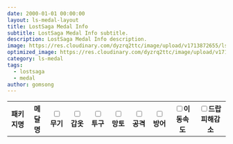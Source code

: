 ```yaml
---
date: 2000-01-01 00:00:00
layout: ls-medal-layout
title: LostSaga Medal Info
subtitle: LostSaga Medal Info subtitle.
description: LostSaga Medal Info description.
image: https://res.cloudinary.com/dyzrq2ttc/image/upload/v1713872655/lslab_hero.jpg
optimized_image: https://res.cloudinary.com/dyzrq2ttc/image/upload/v1713872667/lslab_hero_sized_380.png
category: ls-medal
tags:
  - lostsaga
  - medal
author: gomsong
---
```


<!-- include -->
<script src="./assets/js/medal_tooltip.js" type="text/javascript"></script>
<link rel="stylesheet" src="./assets/css/medal_tooltip.css" />
<!-- reference : https://cjwoov.tistory.com/80 -->
<script src="./assets/json/medal_data.json" type="text/javascript"></script>


<!-- content -->
<p id="medal-data-zone">
    <table id="medal_list">
        <tr>
            <th>패키지명</th>
            <th>메달명</th>
            <th><input type="checkbox" id="chb-weapon" name="무기">무기</th>
            <th><input type="checkbox" id="chb-armor" name="갑옷">갑옷</th>
            <th><input type="checkbox" id="chb-helm" name="투구">투구</th>
            <th><input type="checkbox" id="chb-trinket" name="망토">망토</th>
            <th><input type="checkbox" id="chb-attack" name="공격">공격</th>
            <th><input type="checkbox" id="chb-defense" name="방어">방어</th>
            <th><input type="checkbox" id="chb-speed" name="이동속도">이동속도</th>
            <th><input type="checkbox" id="chb-drop" name="드랍피해감소">드랍피해감소</th>
        </tr>
    </table>
</p>


<!-- script -->
<!-- reference : https://cjwoov.tistory.com/80 -->
<script>
    let medalJson = JSON.parse(JSON.stringify(Params));
    let medal_list = document.getElementById("medal_list");
    var tr, td, tooltip_div;

    // load json to medal_list table
    // for (const [key, value] of Object.entries(medalJson)[0]) {
    //     // tr
    //     tr = document.createElement("tr");
    //     medal_list.append(tr);

    //     // tooltip div
    //     tooltip_div = document.createElement("div");
    //     tooltip_div.addEventListener("mouseover", () => { openTooltip(tooltip_div, key, value); });
    //     tooltip_div.addEventListener("mouseleave", () => { closeTooltip(tooltip_div, key, value); });
    //     tr.append(tooltip_div);

    //     // medal name
    //     td = document.createElement("td");
    //     td.innerHTML = key;
    //     tr.append(td);

    //     // medal data
    //     for (v of value) {
    //         td = document.createElement("td");
    //         td.innerHTML = v;
    //         tr.append(td);
    //     }
    // }



    for (const [package_name, package_list] of Object.entries(medalJson)) {
        // package name and tr
        tr = document.createElement("tr");
        medal_list.append(tr);
        th = document.createElement("th");
        th.setAttribute("class") = "th_package";
        th.setAttribute("colspan") = "9";
        th.innerHTML = package_name;
        tr.append(th);

        for (const [key, value] of package_list)
        {
            // new tr
            tr = document.createElement("tr");
            medal_list.append(tr);
    
            // tooltip div
            tooltip_div = document.createElement("div");
            tooltip_div.addEventListener("mouseover", () => { openTooltip(tooltip_div, value["medalname"], value["medalname_kr"], value["medaldata"]); });
            tooltip_div.addEventListener("mouseleave", () => { closeTooltip(tooltip_div, value["medalname"], value["medalname_kr"], value["medaldata"]); });
            tr.append(tooltip_div);
    
            // medal name
            td = document.createElement("td");
            td.innerHTML = value["medalname_kr"];
            tr.append(td);
            
            // medal data
            for (v of value["medaldata"]) {
                td = document.createElement("td");
                td.innerHTML = v;
                tr.append(td);
            }
        }

    }
</script>



<style>
    .th_package {

    }
</style>